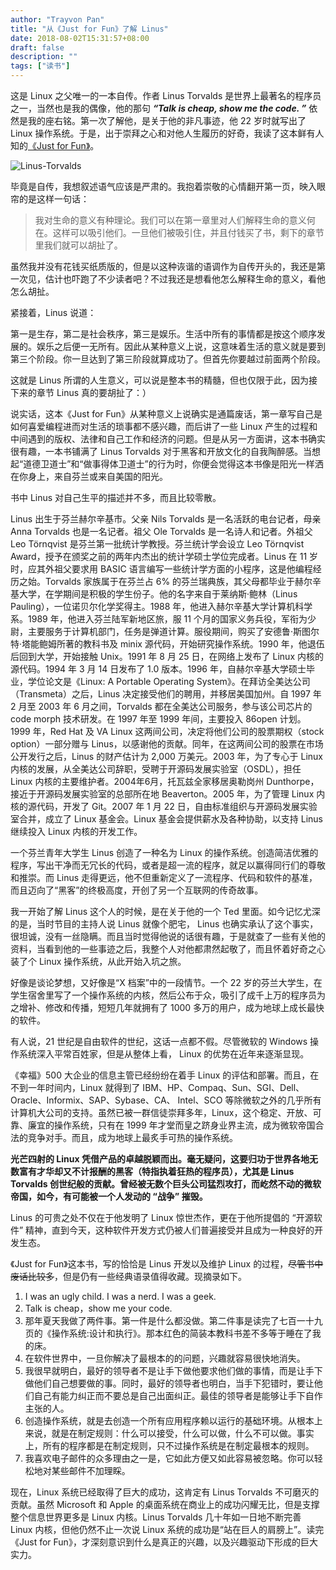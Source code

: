 ```yaml
---
author: "Trayvon Pan"
title: "从《Just for Fun》了解 Linus"
date: 2018-08-02T15:31:57+08:00
draft: false
description: ""
tags: ["读书"]
---
```



这是 Linux 之父唯一的一本自传。作者 Linus Torvalds 是世界上最著名的程序员之一，当然也是我的偶像，他的那句 <b><i>“Talk is cheap, show me the code. ”</i></b> 依然是我的座右铭。第一次了解他，是关于他的非凡事迹，他 22 岁时就写出了 Linux 操作系统。于是，出于崇拜之心和对他人生履历的好奇，我读了这本鲜有人知的<a href="https://book.douban.com/subject/1451172/">《Just for Fun》</a>。

<!--more-->

![Linus-Torvalds](Linus-Torvalds.jpg)

毕竟是自传，我想叙述语气应该是严肃的。我抱着崇敬的心情翻开第一页，映入眼帘的是这样一句话：
<blockquote>
我对生命的意义有种理论。我们可以在第一章里对人们解释生命的意义何在。这样可以吸引他们。一旦他们被吸引住，并且付钱买了书，剩下的章节里我们就可以胡扯了。
</blockquote>

虽然我并没有花钱买纸质版的，但是以这种诙谐的语调作为自传开头的，我还是第一次见，估计也吓跑了不少读者吧？不过我还是想看他怎么解释生命的意义，看他怎么胡扯。

紧接着，Linus 说道：
<div class="note-info">
第一是生存，第二是社会秩序，第三是娱乐。生活中所有的事情都是按这个顺序发展的。娱乐之后便一无所有。因此从某种意义上说，这意味着生活的意义就是要到第三个阶段。你一旦达到了第三阶段就算成功了。但首先你要越过前面两个阶段。
</div>

这就是 Linus 所谓的人生意义，可以说是整本书的精髓，但也仅限于此，因为接下来的章节 Linus 真的要胡扯了：）

说实话，这本《Just for Fun》从某种意义上说确实是通篇废话，第一章写自己是如何喜爱编程进而对生活的琐事都不感兴趣，而后讲了一些 Linux 产生的过程和中间遇到的版权、法律和自己工作和经济的问题。但是从另一方面讲，这本书确实很有趣，一本书铺满了 Linus Torvalds 对于黑客和开放文化的自我陶醉感。当想起“道德卫道士”和“做事得体卫道士”的行为时，你便会觉得这本书像是阳光一样洒在你身上，来自芬兰或来自美国的阳光。

书中 Linus 对自己生平的描述并不多，而且比较零散。

<div class="note-primary">Linus 出生于芬兰赫尔辛基市。父亲 Nils Torvalds 是一名活跃的电台记者，母亲 Anna Torvalds 也是一名记者。祖父 Ole Torvalds 是一名诗人和记者。外祖父 Leo Törnqvist 是芬兰第一批统计学教授。芬兰统计学会设立 Leo Törnqvist Award，授予在颁奖之前的两年内杰出的统计学硕士学位完成者。Linus 在 11 岁时，应其外祖父要求用 BASIC 语言编写一些统计学方面的小程序，这是他编程经历之始。Torvalds 家族属于在芬兰占 6% 的芬兰瑞典族，其父母都毕业于赫尔辛基大学，在学期间是积极的学生份子。他的名字来自于莱纳斯·鲍林（Linus Pauling），一位诺贝尔化学奖得主。1988 年，他进入赫尔辛基大学计算机科学系。1989 年，他进入芬兰陆军新地区旅，服 11 个月的国家义务兵役，军衔为少尉，主要服务于计算机部门，任务是弹道计算。服役期间，购买了安德鲁·斯图尔特·塔能鲍姆所著的教科书及 minix 源代码，开始研究操作系统。1990 年，他退伍后回到大学，开始接触 Unix。1991 年 8 月 25 日，在网络上发布了 Linux 内核的源代码。1994 年 3 月 14 日发布了 1.0 版本。1996 年，自赫尔辛基大学硕士毕业，学位论文是《Linux: A Portable Operating System》。在拜访全美达公司（Transmeta）之后，Linus 决定接受他们的聘用，并移居美国加州。自 1997 年 2 月至 2003 年 6 月之间，Torvalds 都在全美达公司服务，参与该公司芯片的 code morph 技术研发。在 1997 年至 1999 年间，主要投入 86open 计划。1999 年，Red Hat 及 VA Linux 这两间公司，决定将他们公司的股票期权（stock option）一部分赠与 Linus，以感谢他的贡献。同年，在这两间公司的股票在市场公开发行之后，Linus 的财产估计为 2,000 万美元。2003 年，为了专心于 Linux 内核的发展，从全美达公司辞职，受聘于开源码发展实验室（OSDL），担任 Linux 内核的主要维护者。2004年6月，托瓦兹全家移居奥勒岗州 Dunthorpe，接近于开源码发展实验室的总部所在地 Beaverton。2005 年，为了管理 Linux 内核的源代码，开发了 Git。2007 年 1 月 22 日，自由标准组织与开源码发展实验室合并，成立了 Linux 基金会。Linux 基金会提供薪水及各种协助，以支持 Linus 继续投入 Linux 内核的开发工作。</div>

一个芬兰青年大学生 Linus 创造了一种名为 Linux 的操作系统。创造简洁优雅的程序，写出干净而无冗长的代码，或者是超一流的程序，就足以赢得同行们的尊敬和推崇。而 Linus 走得更远，他不但重新定义了一流程序、代码和软件的基准，而且迈向了“黑客”的终极高度，开创了另一个互联网的传奇故事。

我一开始了解 Linus 这个人的时候，是在关于他的一个 Ted 里面。如今记忆尤深的是，当时节目的主持人说 Linus 就像个肥宅， Linus 也确实承认了这个事实，很坦诚，没有一丝隐瞒。而且当时觉得他说的话很有趣，于是就查了一些有关他的资料，当看到他的一些事迹之后，我整个人对他都肃然起敬了，而且怀着好奇之心装了个 Linux 操作系统，从此开始入坑之旅。

好像是谈论梦想，又好像是“X 档案”中的一段情节。一个 22 岁的芬兰大学生，在学生宿舍里写了一个操作系统的内核，然后公布于众，吸引了成千上万的程序员为之增补、修改和传播，短短几年就拥有了 1000 多万的用户，成为地球上成长最快的软件。

 有人说，21 世纪是自由软件的世纪，这话一点都不假。尽管微软的 Windows 操作系统深入平常百姓家，但是从整体上看， Linux  的优势在近年来逐渐显现。

《幸福》500 大企业的信息主管已经纷纷在着手 Linux 的评估和部署。而且，在不到一年时间内，Linux 就得到了 IBM、HP、Compaq、Sun、SGI、Dell、Oracle、Informix、SAP、Sybase、CA、 Intel、SCO 等除微软之外的几乎所有计算机大公司的支持。虽然已被一群信徒崇拜多年，Linux，这个稳定、开放、可靠、廉宜的操作系统，只有在 1999 年才堂而皇之跻身业界主流，成为微软帝国合法的竞争对手。而且，成为地球上最炙手可热的操作系统。

<b>光芒四射的 Linux 凭借产品的卓越脱颖而出。毫无疑问，这要归功于世界各地无数富有才华却又不计报酬的黑客（特指执着狂热的程序员），尤其是 Linus Torvalds 创世纪般的贡献。曾经被无数个巨头公司猛烈攻打，而屹然不动的微软帝国，如今，有可能被一个人发动的 “战争” 摧毁。</b>

 Linus 的可贵之处不仅在于他发明了 Linux 惊世杰作，更在于他所提倡的 “开源软件” 精神，直到今天，这种软件开发方式仍被人们普遍接受并且成为一种良好的开发生态。

《Just for Fun》这本书，写的恰恰是 Linus 开发以及维护 Linux 的过程，<del>尽管书中废话比较多</del>，但是仍有一些经典语录值得收藏。现摘录如下。

1. I was an ugly child. I was a nerd. I was a geek.
2. Talk is cheap，show me your code.
3. 那年夏天我做了两件事。第一件是什么都没做。第二件事是读完了七百一十九页的《操作系统:设计和执行》。那本红色的简装本教科书差不多等于睡在了我的床。
4. 在软件世界中，一旦你解决了最根本的的问题，兴趣就容易很快地消失。
5. 我很早就明白，最好的领导者不是让手下做他要求他们做的事情，而是让手下做他们自己想要做的事。同时，最好的领导者也明白，当手下犯错时，要让他们自己有能力纠正而不要总是自己出面纠正。最佳的领导者是能够让手下自作主张的人。
6. 创造操作系统，就是去创造一个所有应用程序赖以运行的基础环境。从根本上来说，就是在制定规则：什么可以接受，什么可以做，什么不可以做。事实上，所有的程序都是在制定规则，只不过操作系统是在制定最根本的规则。
7. 我喜欢电子邮件的众多理由之一是，它如此方便又如此容易被忽略。你可以轻松地对某些邮件不加理睬。

现在，Linux 系统已经取得了巨大的成功，这肯定有 Linus Torvalds 不可磨灭的贡献。虽然 Microsoft 和 Apple 的桌面系统在商业上的成功闪耀无比，但是支撑整个信息世界更多是 Linux 内核。Linus Torvalds 几十年如一日地不断完善 Linux 内核，但他仍然不止一次说 Linux 系统的成功是“站在巨人的肩膀上”。读完《Just for Fun》，才深刻意识到什么是真正的兴趣，以及兴趣驱动下形成的巨大实力。

